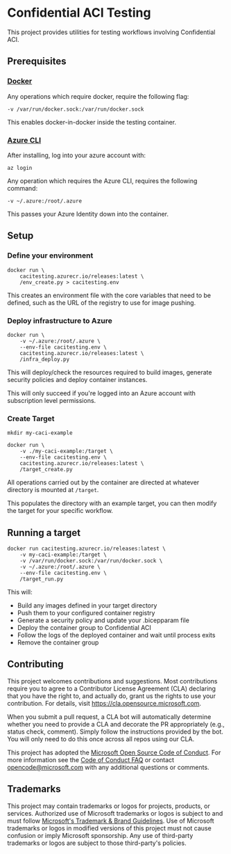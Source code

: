 # Confidential ACI Testing

This project provides utilities for testing workflows involving Confidential ACI.

## Prerequisites

### [Docker](https://docs.docker.com/get-docker/) 

Any operations which require docker, require the following flag:
```
-v /var/run/docker.sock:/var/run/docker.sock
```
This enables docker-in-docker inside the testing container.

### [Azure CLI](https://learn.microsoft.com/en-us/cli/azure/install-azure-cli)

After installing, log into your azure account with:
```
az login
```

Any operation which requires the Azure CLI, requires the following command:
```
-v ~/.azure:/root/.azure
```

This passes your Azure Identity down into the container.

## Setup

### Define your environment
```
docker run \
    cacitesting.azurecr.io/releases:latest \
    /env_create.py > cacitesting.env
```
This creates an environment file with the core variables that need to be defined, such as the URL of the registry to use for image pushing.

### Deploy infrastructure to Azure
```
docker run \
    -v ~/.azure:/root/.azure \
    --env-file cacitesting.env \
    cacitesting.azurecr.io/releases:latest \
    /infra_deploy.py
```
This will deploy/check the resources required to build images, generate security policies and deploy container instances.

This will only succeed if you're logged into an Azure account with subscription level permissions.

### Create Target
```
mkdir my-caci-example

docker run \
    -v ./my-caci-example:/target \
    --env-file cacitesting.env \
    cacitesting.azurecr.io/releases:latest \
    /target_create.py
```

All operations carried out by the container are directed at whatever directory is mounted at `/target`. 

This populates the directory with an example target, you can then modify the target for your specific workflow.

## Running a target

```
docker run cacitesting.azurecr.io/releases:latest \
    -v my-caci-example:/target \
    -v /var/run/docker.sock:/var/run/docker.sock \
    -v ~/.azure:/root/.azure \
    --env-file cacitesting.env \
    /target_run.py
```
This will: 
- Build any images defined in your target directory
- Push them to your configured container registry
- Generate a security policy and update your .bicepparam file
- Deploy the container group to Confidential ACI
- Follow the logs of the deployed container and wait until process exits
- Remove the container group

## Contributing

This project welcomes contributions and suggestions.  Most contributions require you to agree to a
Contributor License Agreement (CLA) declaring that you have the right to, and actually do, grant us
the rights to use your contribution. For details, visit https://cla.opensource.microsoft.com.

When you submit a pull request, a CLA bot will automatically determine whether you need to provide
a CLA and decorate the PR appropriately (e.g., status check, comment). Simply follow the instructions
provided by the bot. You will only need to do this once across all repos using our CLA.

This project has adopted the [Microsoft Open Source Code of Conduct](https://opensource.microsoft.com/codeofconduct/).
For more information see the [Code of Conduct FAQ](https://opensource.microsoft.com/codeofconduct/faq/) or
contact [opencode@microsoft.com](mailto:opencode@microsoft.com) with any additional questions or comments.

## Trademarks

This project may contain trademarks or logos for projects, products, or services. Authorized use of Microsoft 
trademarks or logos is subject to and must follow 
[Microsoft's Trademark & Brand Guidelines](https://www.microsoft.com/en-us/legal/intellectualproperty/trademarks/usage/general).
Use of Microsoft trademarks or logos in modified versions of this project must not cause confusion or imply Microsoft sponsorship.
Any use of third-party trademarks or logos are subject to those third-party's policies.

